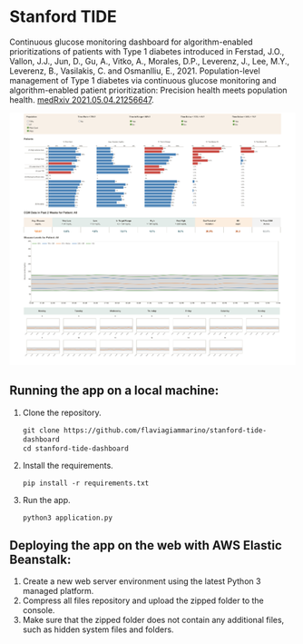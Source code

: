 # Stanford TIDE

Continuous glucose monitoring dashboard for algorithm-enabled prioritizations of patients with Type 1 diabetes 
introduced in Ferstad, J.O., Vallon, J.J., Jun, D., Gu, A., Vitko, A., Morales, D.P., Leverenz, J., Lee, M.Y., 
Leverenz, B., Vasilakis, C. and Osmanlliu, E., 2021. Population-level management of Type 1 diabetes via 
continuous glucose monitoring and algorithm-enabled patient prioritization: Precision health meets
population health. [medRxiv 2021.05.04.21256647](https://doi.org/10.1101/2021.05.04.21256647).

![screenshot](screenshot.png)

## Running the app on a local machine:

1. Clone the repository.

    ```
    git clone https://github.com/flaviagiammarino/stanford-tide-dashboard
    cd stanford-tide-dashboard
    ```

2. Install the requirements.

    ```
    pip install -r requirements.txt
    ```

3. Run the app.

    ```
    python3 application.py
    ```

## Deploying the app on the web with AWS Elastic Beanstalk:

1. Create a new web server environment using the latest Python 3 managed platform.
2. Compress all files repository and upload the zipped folder to the console. 
3. Make sure that the zipped folder does not contain any additional files, such as hidden system files and folders. 
